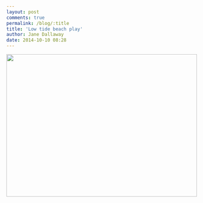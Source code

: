 ```yaml
---
layout: post
comments: true
permalink: /blog/:title
title: 'Low tide beach play'
author: Jane Dallaway
date: 2014-10-10 08:28
---
```


<div><a href="http://static.skitters.dallaway.com/tp_IMG_20141010_082802.JPG"><img src="http://static.skitters.dallaway.com/tp_thumb_IMG_20141010_082802.JPG" width="500" height="375"/></a></div>


  
      
